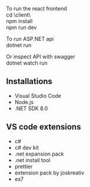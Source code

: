 To run the react frontend  
  cd \client\  
  npm install  
  npm run dev  

To run ASP.NET api  
  dotnet run  

Or inspect API with swagger  
  dotnet watch run  
  
## Installations
- Visual Studio Code
- Node.js
- .NET SDK 8.0

## VS code extensions  
- c#
- c# dev kit
- .net expansion pack
- .net install tool
- prettier
- extension pack by joskreativ
- es7

